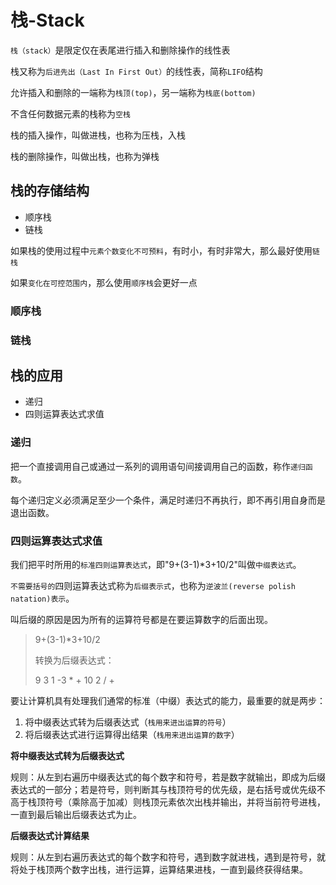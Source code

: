 # 栈-Stack

`栈（stack）`是限定仅在表尾进行插入和删除操作的线性表

栈又称为`后进先出（Last In First Out）`的线性表，简称`LIFO`结构

允许插入和删除的一端称为`栈顶(top)`，另一端称为`栈底(bottom)`

不含任何数据元素的栈称为`空栈`

栈的插入操作，叫做进栈，也称为压栈，入栈

栈的删除操作，叫做出栈，也称为弹栈

## 栈的存储结构

* 顺序栈
* 链栈

如果栈的使用过程中`元素个数变化不可预料`，有时小，有时非常大，那么最好使用`链栈`

如果`变化在可控范围内`，那么使用`顺序栈`会更好一点

### 顺序栈

### 链栈

## 栈的应用

* 递归
* 四则运算表达式求值

### 递归

把一个直接调用自己或通过一系列的调用语句间接调用自己的函数，称作`递归函数`。

每个递归定义必须满足至少一个条件，满足时递归不再执行，即不再引用自身而是退出函数。

### 四则运算表达式求值

我们把平时所用的`标准四则运算表达式`，即"9+(3-1)*3+10/2"叫做`中缀表达式`。

`不需要括号的`四则运算表达式称为`后缀表示式`，也称为`逆波兰(reverse polish natation)表示`。

叫后缀的原因是因为所有的运算符号都是在要运算数字的后面出现。

>9+(3-1)*3+10/2
>
>转换为后缀表达式：
>
>9 3 1 -3 * + 10 2 / +

要让计算机具有处理我们通常的标准（中缀）表达式的能力，最重要的就是两步：

1. 将中缀表达式转为后缀表达式（`栈用来进出运算的符号`）
2. 将后缀表达式进行运算得出结果（`栈用来进出运算的数字`）

**将中缀表达式转为后缀表达式**

规则：从左到右遍历中缀表达式的每个数字和符号，若是数字就输出，即成为后缀表达式的一部分；若是符号，则判断其与栈顶符号的优先级，是右括号或优先级不高于栈顶符号（乘除高于加减）则栈顶元素依次出栈并输出，并将当前符号进栈，一直到最后输出后缀表达式为止。

**后缀表达式计算结果**

规则：从左到右遍历表达式的每个数字和符号，遇到数字就进栈，遇到是符号，就将处于栈顶两个数字出栈，进行运算，运算结果进栈，一直到最终获得结果。

